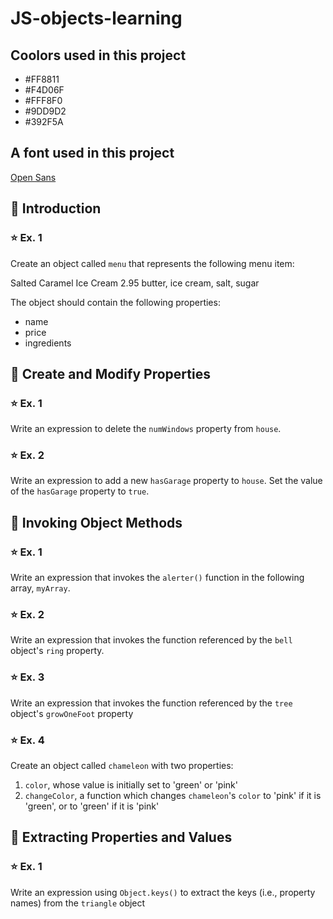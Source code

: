 # JS-objects-learning

## Coolors used in this project
- #FF8811
- #F4D06F
- #FFF8F0
- #9DD9D2
- #392F5A

## A font used in this project
 [Open Sans](https://fonts.google.com/specimen/Open+Sans)

## 📑 Introduction

### ⭐️ Ex. 1

Create an object called `menu` that represents the following menu item:

Salted Caramel Ice Cream
2.95
butter, ice cream, salt, sugar

The object should contain the following properties:
- name
- price
- ingredients

## 📑 Create and Modify Properties

### ⭐️ Ex. 1

Write an expression to delete the `numWindows` property from `house`.

### ⭐️ Ex. 2

Write an expression to add a new `hasGarage` property to `house`. Set the value of the `hasGarage` property to `true`.

## 📑 Invoking Object Methods

### ⭐️ Ex. 1

Write an expression that invokes the `alerter()` function in the following array, `myArray`.

### ⭐️ Ex. 2

Write an expression that invokes the function referenced by the `bell` object's `ring` property.

### ⭐️ Ex. 3

Write an expression that invokes the function referenced by the `tree` object's `growOneFoot` property

### ⭐️ Ex. 4

Create an object called `chameleon` with two properties:

1. `color`, whose value is initially set to 'green' or 'pink'
2. `changeColor`, a function which changes `chameleon`'s `color` to 'pink'
    if it is 'green', or to 'green' if it is 'pink'

## 📑 Extracting Properties and Values

### ⭐️ Ex. 1

Write an expression using `Object.keys()` to extract the keys (i.e., property names) from the `triangle` object